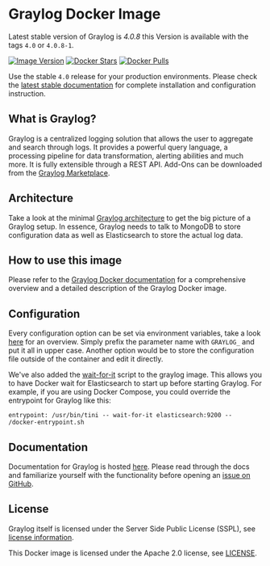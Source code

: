 # Graylog Docker Image

Latest stable version of Graylog is *4.0.8* this Version is available with the tags `4.0` or `4.0.8-1`.

[![Image Version](https://img.shields.io/badge/version-4.0-blue)][microbadger]  [![Docker Stars](https://img.shields.io/docker/stars/graylog/graylog.svg)][hub] [![Docker Pulls](https://img.shields.io/docker/pulls/graylog/graylog.svg)][hub]

[hub]: https://hub.docker.com/r/graylog/graylog/
[microbadger]: https://microbadger.com/images/graylog/graylog

Use the stable `4.0` release for your production environments. Please check the [latest stable documentation](http://docs.graylog.org/en/4.0/pages/installation/docker.html) for complete installation and configuration instruction.


## What is Graylog?

Graylog is a centralized logging solution that allows the user to aggregate and search through logs. It provides a powerful query language, a processing pipeline for data transformation, alerting abilities and much more. It is fully extensible through a REST API. Add-Ons can be downloaded from the [Graylog Marketplace](https://marketplace.graylog.org/).

## Architecture

Take a look at the minimal [Graylog architecture](http://docs.graylog.org/en/4.0/pages/architecture.html) to get the big picture of a Graylog setup. In essence, Graylog needs to talk to MongoDB to store configuration data as well as Elasticsearch to store the actual log data.

## How to use this image

Please refer to the [Graylog Docker documentation](http://docs.graylog.org/en/4.0/pages/installation/docker.html) for a comprehensive overview and a detailed description of the Graylog Docker image.

## Configuration

Every configuration option can be set via environment variables, take a look [here](http://docs.graylog.org/en/4.0/pages/configuration/server.conf.html) for an overview. Simply prefix the parameter name with `GRAYLOG_` and put it all in upper case. Another option would be to store the configuration file outside of the container and edit it directly.

We've also added the [wait-for-it](https://github.com/vishnubob/wait-for-it) script to the graylog image. This allows you to have Docker wait for Elasticsearch to start up before starting Graylog. For example, if you are using Docker Compose, you could override the entrypoint for Graylog like this:

`entrypoint: /usr/bin/tini -- wait-for-it elasticsearch:9200 --  /docker-entrypoint.sh`


## Documentation

Documentation for Graylog is hosted [here](http://docs.graylog.org/). Please read through the docs and familiarize yourself with the functionality before opening an [issue on GitHub](https://github.com/Graylog2/graylog2-server/issues).

## License

Graylog itself is licensed under the Server Side Public License (SSPL), see [license information](https://www.mongodb.com/licensing/server-side-public-license).

This Docker image is licensed under the Apache 2.0 license, see [LICENSE](LICENSE).
